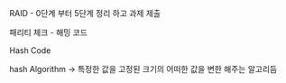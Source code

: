 RAID - 0단계 부터 5단계 정리 하고 과제 제출 


패리티 체크 - 해밍 코드 


Hash Code 

hash Algorithm ->  특정한 값을 고정된 크기의 어떠한 값을 변한 해주는 알고리듬